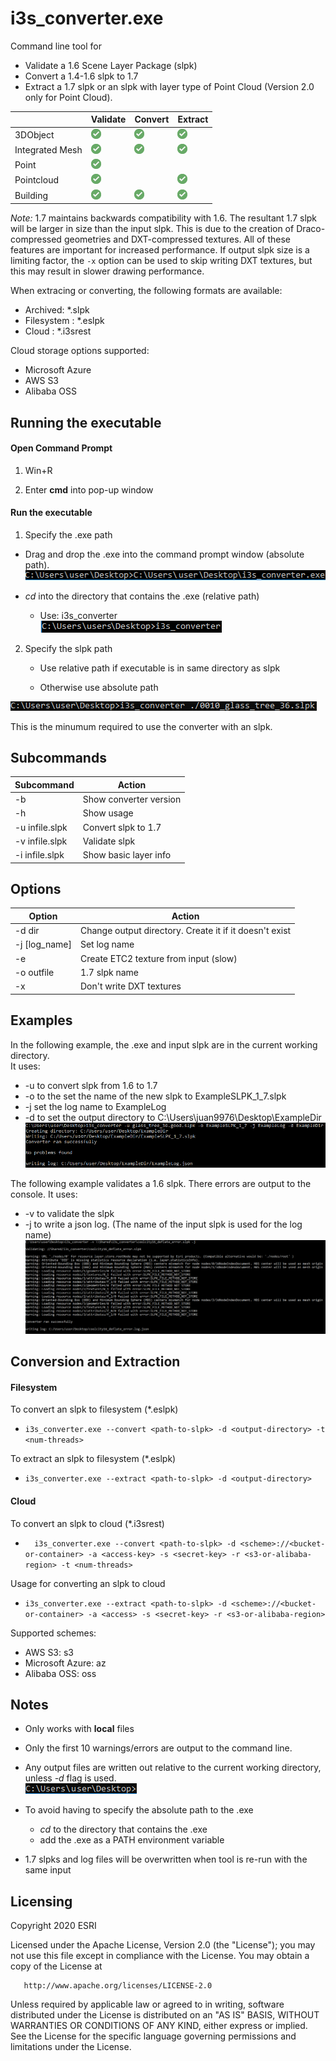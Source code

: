 # i3s_converter.exe

Command line tool for
- Validate a 1.6 Scene Layer Package (slpk)
- Convert a 1.4-1.6 slpk to 1.7
- Extract a 1.7 slpk or an slpk with layer type of Point Cloud (Version 2.0 only for Point Cloud).


|      &nbsp;     | Validate | Convert | Extract |
|-----------------|----------|---------|---------|
| 3DObject        |     <img alt="supported" src="readme_images/checkmark.png">    |    <img alt="supported" src="readme_images/checkmark.png">    | <img alt="supported" src="readme_images/checkmark.png"> |
| Integrated Mesh |     <img alt="supported" src="readme_images/checkmark.png">    |    <img alt="supported" src="readme_images/checkmark.png">    | <img alt="supported" src="readme_images/checkmark.png"> |
| Point           |     <img alt="supported" src="readme_images/checkmark.png">    |        |
| Pointcloud      |     <img alt="supported" src="readme_images/checkmark.png">    | &nbsp;  | <img alt="supported" src="readme_images/checkmark.png"> |
| Building        |     <img alt="supported" src="readme_images/checkmark.png">    |    <img alt="supported" src="readme_images/checkmark.png">    | <img alt="supported" src="readme_images/checkmark.png"> |

*Note:* 1.7 maintains backwards compatibility with 1.6. The resultant 1.7 slpk will be larger in size than the input slpk. This is due to the creation of Draco-compressed geometries and DXT-compressed textures.  All of these features are important for increased performance. If output slpk size is a limiting factor, the `-x` option can be used to skip writing DXT textures, but this may result in slower drawing performance.  

When extracing or converting, the following formats are available:
- Archived: *.slpk
- Filesystem : *.eslpk
- Cloud : *.i3srest

Cloud storage options supported:
- Microsoft Azure
- AWS S3
- Alibaba OSS

## Running the executable

#### Open Command Prompt

1. Win+R

2. Enter __cmd__ into pop-up window

#### Run the executable

1. Specify the .exe path

  - Drag and drop the .exe into the command prompt window (absolute path).  
    ![exe_abs_path](readme_images/exe_abs_path.PNG)

  - _cd_ into the directory that contains the .exe (relative path)
    - Use: i3s_converter  
    ![exe_cwd_path](readme_images/exe_cwd_path.PNG)

2. Specify the slpk path

    - Use relative path if executable is in same directory as slpk

    - Otherwise use absolute path

  ![min_required](readme_images/min_required_to_run.PNG)

  This is the minumum required to use the converter with an slpk.

## Subcommands

| Subcommand   | Action          |
|--------------|-----------------|
| -b           | Show converter version    |
| -h           | Show usage      |
| -u infile.slpk | Convert slpk to 1.7   |
| -v infile.slpk | Validate slpk |
| -i infile.slpk | Show basic layer info |

## Options

| Option         | Action                  |
|----------------|-------------------------|
| -d dir         | Change output directory. Create it if it doesn't exist|
| -j \[log_name] | Set log name    |
| -e             | Create ETC2 texture from input \(slow) |
| -o outfile   | 1.7 slpk name   |
| -x             | Don't write DXT textures |

## Examples
In the following example, the .exe and input slpk are in the current working directory.  
It uses:

- -u to convert slpk from 1.6 to 1.7
- -o to the set the name of the new slpk to ExampleSLPK_1_7.slpk
- -j set the log name to ExampleLog
- -d to set the output directory to C:\Users\juan9976\Desktop\ExampleDir
![No errors](readme_images/example.good.PNG)

The following example validates a 1.6 slpk. There errors are output to the console.
It uses:
- -v to validate the slpk
- -j to write a json log. (The name of the input slpk is used for the log name)  
![validation](readme_images/validate_example_errors.PNG)

## Conversion and Extraction
#### Filesystem
To convert an slpk to filesystem (*.eslpk)
- ```i3s_converter.exe --convert <path-to-slpk> -d <output-directory> -t <num-threads>```

To extract an slpk to filesystem (*.eslpk)
- ```i3s_converter.exe --extract <path-to-slpk> -d <output-directory>```

#### Cloud
To convert an slpk to cloud (*.i3srest)
 - ```  i3s_converter.exe --convert <path-to-slpk> -d <scheme>://<bucket-or-container> -a <access-key> -s <secret-key> -r <s3-or-alibaba-region> -t <num-threads>```

Usage for converting an slpk to cloud
- ```i3s_converter.exe --extract <path-to-slpk> -d <scheme>://<bucket-or-container> -a <access> -s <secret-key> -r <s3-or-alibaba-region>```

Supported schemes:
- AWS S3:          s3
- Microsoft Azure: az
- Alibaba OSS:     oss


## Notes

- Only works with __local__ files

- Only the first 10 warnings/errors are output to the command line.

- Any output files are written out relative to the current working directory, unless _-d_ flag is used.  
![Current Working Directory](readme_images/cwd.PNG)

- To avoid having to specify the absolute path to the .exe
  - _cd_ to the directory that contains the .exe
  - add the .exe as a PATH environment variable

- 1.7 slpks and log files will be overwritten when tool is re-run with the same input

## Licensing
   Copyright 2020 ESRI

   Licensed under the Apache License, Version 2.0 (the "License");
   you may not use this file except in compliance with the License.
   You may obtain a copy of the License at

       http://www.apache.org/licenses/LICENSE-2.0

   Unless required by applicable law or agreed to in writing, software
   distributed under the License is distributed on an "AS IS" BASIS,
   WITHOUT WARRANTIES OR CONDITIONS OF ANY KIND, either express or implied.
   See the License for the specific language governing permissions and
   limitations under the License.